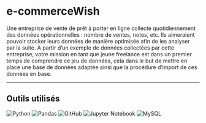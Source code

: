 # e-commerceWish

Une entreprise de vente de prêt à porter en ligne collecte quotidiennement des données opérationnelles : nombre de ventes, notes, etc. 
Ils aimeraient pouvoir stocker leurs données de manière optimisée afin de les analyser par la suite.
À partir d’un exemple de données collectées par cette entreprise, votre mission en tant que jeune
freelance est dans un premier temps de comprendre ce jeu de données, cela dans le but de mettre en place une base de données 
adaptée ainsi que la procédure d’import de ces données en base.

--------------------------------------------------------------------------------

## Outils utilisés

![Python](https://img.shields.io/badge/Python-3776AB?style=style=flat&logo=python&logoColor=white)
![Pandas](https://img.shields.io/badge/Pandas-2C2D72?style=flat&logo=pandas&logoColor=white)
![GitHub](https://img.shields.io/badge/-GitHub-333333?style=flat&logo=github)
![Jupyter Notebook](https://img.shields.io/badge/jupyter-%23FA0F00.svg?style=flat&logo=jupyter&logoColor=white)
![MySQL](https://img.shields.io/badge/-MySQL-blue)


